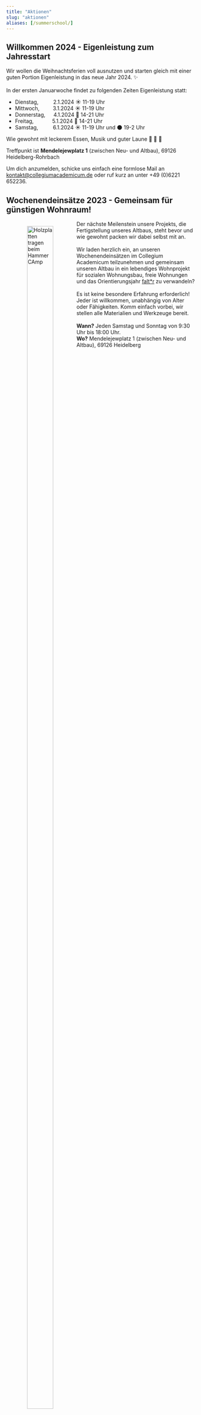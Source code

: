 ```yaml
---
title: "Aktionen"
slug: "aktionen"
aliases: [/summerschool/]
---
```


## Willkommen 2024 - Eigenleistung zum Jahresstart

Wir wollen die Weihnachtsferien voll ausnutzen und starten gleich mit einer guten Portion Eigenleistung in das neue Jahr 2024. ✨
<br><br>
In der ersten Januarwoche findet zu folgenden Zeiten Eigenleistung statt:
- Dienstag, &emsp;&emsp;&nbsp; 2.1.2024 ☀️ 11-19 Uhr️
- Mittwoch, &emsp;&emsp; 3.1.2024 ☀️ 11-19 Uhr️
- Donnerstag, &emsp; 4.1.2024 🌙 14-21 Uhr
- Freitag, &emsp;&emsp;&emsp; 5.1.2024 🌙 14-21 Uhr
- Samstag, &emsp;&emsp;&nbsp; 6.1.2024 ☀️ 11-19 Uhr und 🌑 19-2 Uhr

Wie gewohnt mit leckerem Essen, Musik und guter Laune 🍕 🎵 🥳

Treffpunkt ist <b>Mendelejewplatz 1</b> (zwischen Neu- und Altbau), 69126 Heidelberg-Rohrbach

Um dich anzumelden, schicke uns einfach eine formlose Mail an kontakt@collegiumacademicum.de oder ruf kurz an unter +49 (0)6221 652236.

## Wochenendeinsätze 2023 - Gemeinsam für günstigen Wohnraum!

<div style="width: 100%; margin: 1em 0.5em; overflow:auto">
<div style="width: 33%; float: left;text-align:justify; overflow:auto">
        <figure>
    <img alt="Holzplatten tragen beim HammerCAmp" style="float: right;" src="/aktuelles/hammercamp_holzplatten.jpg" width="90%" />
    <figcaption style="text-align:center">
     <p>Holzplatten tragen beim HammerCAmp (&#169; CA)</p>
    </figcaption>
        </figure>

</div>
<div style="margin-left: 36%; width=64%; overflow:auto">
  Der nächste Meilenstein unsere Projekts, die Fertigstellung unseres Altbaus, steht bevor und wie gewohnt packen wir dabei selbst mit an.
  <br><br>
  Wir laden herzlich ein, an unseren Wochenendeinsätzen im Collegium Academicum teilzunehmen und gemeinsam unseren Altbau in ein lebendiges Wohnprojekt für sozialen Wohnungsbau, freie Wohnungen und das Orientierungsjahr <a href="https://faltr.de/home">falt*r</a> zu verwandeln?
  <br><br>
  Es ist keine besondere Erfahrung erforderlich! Jeder ist willkommen, unabhängig von Alter oder Fähigkeiten.
  Komm einfach vorbei, wir stellen alle Materialien und Werkzeuge bereit.
  <br><br>
  <b>Wann?</b> Jeden Samstag und Sonntag von 9:30 Uhr bis 18:00 Uhr. <br>
  <b>Wo?</b> Mendelejewplatz 1 (zwischen Neu- und Altbau), 69126 Heidelberg

  </div>
</div>

<div class="columns">
  <div class="column" style="text-align:justify">
<h3>Was erwartet dich?</h3>

- Streichen des Altbaus
- Fußboden entfernen
- Baureinigung (Aufräumen und Putzen)
- sowie kleinere bzw. spontanere Aufgaben
- Gemeinsames Mittag- und Abendessen

</div>
  <div class="column">
<h3>Was solltest du mitbringen?</h3>

- Bequeme Arbeitskleidung und Schuhe, die schmutzig werden können.
- Spaß und Motivation
- und natürlich gegenseitigen Respekt
  </div>
</div>

### Warum solltest du mitmachen?

- **Gemeinschaft erleben**: Lerne Menschen mit ähnlichen Interessen kennen und baue dauerhafte Freundschaften auf.
- **Sinnvolle Arbeit**: Dein Einsatz trägt dazu bei, bezahlbaren Wohnraum zu schaffen und Menschen in Not zu unterstützen.
- **Spaß und Belohnung**: Eine entspannte Atmosphäre, leckeres Essen und coole Gemeinschaftsaktionen nach der Arbeit!

### Anmeldung

Kontaktiere uns per Mail oder Telefon, um dich anzumelden oder weitere Informationen zu erhalten.
- +49 (0)6221 652236
- kontakt@collegiumacademicum.de

## HammerCAmps 2023

Im Sommer haben wir bereits zu fünf spektakulären "HammerCAmps" eingeladen:
* **HammerCAmp** 1: 03.07. bis 09.07.2023
* **HammerCAmp** 2: 17.07. bis 23.07.2023
* **HammerCAmp** 3: 31.07. bis 06.08.2023
* **HammerCAmp** 4: 14.08. bis 20.08.2023
* **HammerCAmp** 5: 04.09. bis 10.09.2023

<p style="text-align:justify">
Schwerpunkt waren Arbeiten im Innenraum und die Ausstattung des Altbaus. Das Ganze wurde ergänzt durch gemeinsames
veganes Frühstück, Mittagessen und Abendessen (auf Spendenbasis).
Daneben gab es auch Raum und Zeit für Workshops, Exkursionen, Filmabende, die ein oder andere Party
und generell gemeinsame Freizeit.
<p>

<div class="columns">
  <div class="column">
    {{< img src="son4" attr="CA" alt="Sharepic für die HammerCAmps - Vorderseite" />}}
  </div>
  <div class="column">
    {{< img src="arka3" attr="CA" alt="Sharepic für die HammerCAmps - Rückseite" />}}
  </div>
</div>

## Partizipative Baustellen 2022

<p style="text-align: justify">
Von Juni bis August 2022, in der heißen Phase der Fertigstellung unseres Holz-Neubaus und des Beginns der Altbau-Sanierung,
fanden unsere partizipativen Baustellen statt.
<br><br>
Unser vierstöckiger <a href="/neubau">Neubau</a> zeichnet sich neben dem nachhaltigen Baustoff Holz durch den Passivhausstandard, die hohe
Rezyklierbarkeit, platzsparendes Wohnen und viel geteilte Gemeinschaftsfläche aus.
<br><br>
In unserem großen <a href="/altbau/">Altbau</a> soll ab Herbst 2023 ein Orientierungsjahr für junge Menschen zwischen Schule und weiterem
Ausbildungsschritt stattfinden <a href="/bildung">Bildung</a>.
<br><br>
Im Sinne der Selbstverwaltung und um die Baukosten niedrig zu halten, machen wir einen Teil der Arbeit in Eigenleistung.
Konkret bauen wir zwei Drittel der Möbel selbst. Dazu haben wir eine CNC-Fräse angeschafft, mit der Bauteile vorgefertigt werden können.
<br><br>
Bei den partizipativen Baustellen haben wir im Neubau z.B. Schiebewände und Zwischenwände aufgebaut, Wände gestrichen 
und Möbel transportiert. Im Altbau haben wir wiederum Wände eingerissen, Kabel abgebaut, Schutt abtransportiert und vieles mehr.
Außerdem haben wir den Platz vor unserem Altbau neu gepflastert.
<br><br>
Der geschätzte Gesamtaufwand für die Eigenleistung liegt bei 15.000 Arbeitsstunden.
Deshalb sind wir dankbar für die Teamarbeit und Mithilfe von allen Seiten, auch von Menschen außerhalb des CA.
Die Teilnahme an unseren Aktionen beinhaltet Verpflegung (Frühstück, Mittagessen und Abendessen) sowie ein umfangreiches Rahmenprogramm und ist natürlich komplett kostenlos.
</p>

### Rahmenprogramm
- Mehrere Fahrrad-Reparatur-Workshops (Valentin Hanft, [URRmEL](http://www.urrmel.uni-hd.de/))
- [Vortrag zu Lebensmittelverschwendung und Foodsharing](https://collegiumacademicum.de/presse/2022_08_08_ValentinThurn_CA.pdf) von [Valentin Thurn](https://www.thurnfilm.de/valentin-thurn/)
- Ökologische Freiraumgestaltung (inkl. Bau von Insektenhotels)
- Heimatkundliche Führung durch Heidelberg „Entstehung der Landschaft und der Stadt Heidelberg“
- Bauwende-Workshop ([Architects for Future](https://www.architects4future.de/) Heidelberg)
- Konsens-Workshop (Irina, [HageButze](https://hagebutze.de/))
- Zeitwohlstand-Workshop
- Interner Workshop "Meine Erfahrungen im CA"
- „Über Geld sprechen“ – Direktkredit-Skillshare

### Förderung

<p style="text-align: justify">
Wir nahmen mit unseren vier partizipativen Baustellen an dem Programm <a href="https://www.auf-leben.org/">AUF!leben</a> teil.
AUF!leben – Zukunft ist jetzt. ist ein Programm der Deutschen Kinder- und Jugendstiftung, gefördert vom Bundesministerium für Familie, Senioren, Frauen und Jugend. Das Programm ist Teil des Aktionsprogramms Aufholen nach Corona der Bundesregierung.
</p>
<br>

<a href="https://www.auf-leben.org/">
         <img alt="Logos: BMFSFJ Corona Aufholpaket DKJS AUF!leben" src="BMFSFJ_Corona_Aufholpaket_4er_Logo_DKJS+Aufleben_RGB.jpg">
    </a>

### Eindrücke Social Media

- [Schiebewände-Produktion](https://www.instagram.com/p/CfKNIkJjYJ9/)
- [Insektenhotel-Bau und Foodsharing-Vortrag](https://www.instagram.com/p/Cgiztm5Dwsg/)
- [Abbruch des Estrichs im Dachboden](https://www.instagram.com/p/Chuh9iSDyXl/)
- [Fahrrad-Reparatur-Workshop](https://www.instagram.com/p/CiFL_R7jk-e/)

Hier unsere Ankündigung für die partizipativen Baustellen im Juni, Juli und August 2022:

<object data="Ankuendigung_partizipative_Baustellen_2022.pdf" type="application/pdf" width="100%" height="100%"> This browser does not support PDFs. Please download the PDF to view it: <a href="Ankuendigung_partizipative_Baustellen_2022.pdf">Download PDF</a></object>

## Neujahrs-Workcamp 2021/2022

<p style="text-align: justify">
Unser härtestes Workcamp fand wohl um den Jahreswechsel 2021/2022 statt.
Vom 29. Dezember 2021 bis zum 5. Januar 2022 trotzten wir Kälte und Regen und bauten fleißig Betten, führten 
Streicharbeiten durch und nahmen die riesige Lieferung an Bodenbelägen entgegen.
Dutzende 40-Kilo schwere Rollen mussten in Teamarbeit in den Neubau gewuchtet werden.
Bei diesem Workcamp hatten wir auch ein
<a href="https://dmax.de/sendungen/helden-der-baustelle/immer-arger-mit-den-denkmalern/">Filmteam von DMAX zu Gast</a>.
</p>

Das Highlight war natürlich die Silvester-Party!

### Eindrücke Social Media

[Zusammenfassung Silvester-Workcamp](https://www.instagram.com/p/CYja_gGN9W2/)

## Sommer-Workcamps 2021

<p style="text-align: justify">
Auch im Juni, August und September 2021 haben wir mehrtägige Workcamps veranstaltet, um größere Arbeitsschritte im CA zu erledigen und gleichzeitig eine tolle Zeit miteinander zu verbringen.
Insgesamt vier Wochen verbrachten wir im Sommer auf der Baustelle.
<br><br>
Und hier unser Poster der beiden Summerschools Anfang September 2021: {{< pdf src="aktionen/Poster_Workcamps_2021_dt_en_small.pdf" >}}
</p>

### Rahmenprogramm

Gerahmt wurden die Tage auf dem Gelände von einem vielfältigen Bildungsangebot mit Seminaren, Workshops und Exkursionen zu den Themen:

- Natur und Ökologie der Stadt
- Nachhaltiges und soziales Bauen und Wohnen
- Antidiskriminierung
- Achtsamkeit und Resilienz

Hier unser ausführliches Programm:

<div class="columns">
  <div class="column">
    {{< img src="Programm Woche 1" alt="Programm für Woche 1" attr="" />}}
  </div>
  <div class="column">
    {{< img src="Programm Woche 2" alt="Programm für Woche 2" attr="" />}}
  </div>
</div>

### Förderung

Unsere Workcamps 2021 wurden von der [Sto-Stiftung](https://www.sto-stiftung.de/) begleitet und unterstützt.

<center><a href="https://www.sto-stiftung.de/">
         <img alt="Logo: Sto-Stiftung" src="logo-stostiftung.png" width="200">
    </a></center>

### Eindrücke Social Media

- [Permakultur-Workshop](https://www.instagram.com/p/CT2v1r5ouqj/)
- [Rückblick Workshops Schreinerei, nachhaltiges Reisen und Antidiskriminierung](https://www.instagram.com/p/CTePE3bt2V9/)
- [Konsens-Workshop](https://www.instagram.com/p/CSr2BumtIjM/)
- [Transport von Holzplatten aus dem Neubau](https://www.instagram.com/p/CSbR5nwtCly/)
